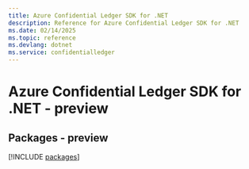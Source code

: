 ```yaml
---
title: Azure Confidential Ledger SDK for .NET
description: Reference for Azure Confidential Ledger SDK for .NET
ms.date: 02/14/2025
ms.topic: reference
ms.devlang: dotnet
ms.service: confidentialledger
---
```

# Azure Confidential Ledger SDK for .NET - preview
## Packages - preview
[!INCLUDE [packages](confidential-ledger-index.md)]